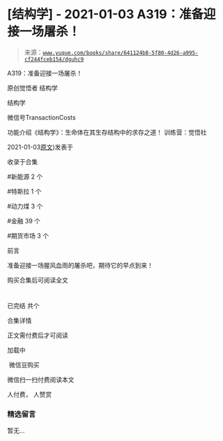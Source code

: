 # [结构学] - 2021-01-03 A319：准备迎接一场屠杀！

> 来源：[`www.yuque.com/books/share/641124b8-5f80-4d26-a995-cf244fceb154/dguhc9`](https://www.yuque.com/books/share/641124b8-5f80-4d26-a995-cf244fceb154/dguhc9)



A319：准备迎接一场屠杀！ 

原创觉悟者 结构学 

结构学 

微信号TransactionCosts 

功能介绍《结构学》：生命体在其生存结构中的求存之道！ 训练营：觉悟社 

2021-01-03[原文](https://mp.weixin.qq.com/s?__biz=MzIzMDYwOTM0Mg==&mid=2247485036&idx=1&sn=ff52df7559e0a6ed8230922ebd2af71a&chksm=e8b19ebddfc617ab0eca4ed1a66c5227d328155954d6704be456950fb3926e59e5288f7877cf#rd))发表于 

收录于合集 

#新能源 2 个 

#特斯拉 1 个 

#动力煤 3 个 

#金融 39 个 

#期货市场 3 个 

前言 

准备迎接一场腥风血雨的屠杀吧，期待它的早点到来！ 

购买合集后可阅读全文 

# 

已完结 共个 

合集详情 

正文需付费后才可阅读 

加载中 

 微信豆购买 

微信扫一扫付费阅读本文 

人付费， 人赞赏 

### 精选留言 

暂无...
